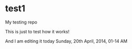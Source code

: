 test1
=====

My testing repo

This is just to test how it works!

And I am editing it today Sunday, 20th April, 2014, 01-14 AM
